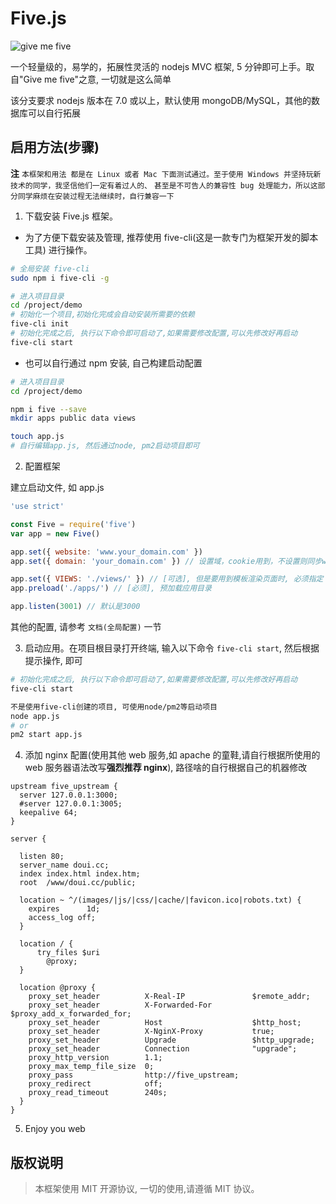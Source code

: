 # Five.js

![give me five](http://attach.cdn.doui.cc/apps/five.jpg)

一个轻量级的，易学的，拓展性灵活的 nodejs MVC 框架, 5 分钟即可上手。取自"Give me five"之意, 一切就是这么简单

该分支要求 nodejs 版本在 7.0 或以上，默认使用 mongoDB/MySQL，其他的数据库可以自行拓展

## 启用方法(步骤)

**注**
`本框架和用法 都是在 Linux 或者 Mac 下面测试通过。至于使用 Windows 并坚持玩新技术的同学，我坚信他们一定有着过人的、`
`甚至是不可告人的兼容性 bug 处理能力，所以这部分同学麻烦在安装过程无法继续时，自行兼容一下`

1.  下载安装 Five.js 框架。

  * 为了方便下载安装及管理, 推荐使用 five-cli(这是一款专门为框架开发的脚本工具) 进行操作。

```bash
# 全局安装 five-cli
sudo npm i five-cli -g

# 进入项目目录
cd /project/demo
# 初始化一个项目,初始化完成会自动安装所需要的依赖
five-cli init
# 初始化完成之后, 执行以下命令即可启动了,如果需要修改配置,可以先修改好再启动
five-cli start
```

  * 也可以自行通过 npm 安装, 自己构建启动配置

```bash
# 进入项目目录
cd /project/demo

npm i five --save
mkdir apps public data views

touch app.js
# 自行编辑app.js, 然后通过node, pm2启动项目即可

```


2.  配置框架

建立启动文件, 如 app.js

```javascript
'use strict'

const Five = require('five')
var app = new Five()

app.set({ website: 'www.your_domain.com' })
app.set({ domain: 'your_domain.com' }) // 设置域，cookie用到，不设置则同步website

app.set({ VIEWS: './views/' }) // [可选], 但是要用到模板渲染页面时, 必须指定
app.preload('./apps/') // [必须], 预加载应用目录

app.listen(3001) // 默认是3000
```

其他的配置, 请参考 `文档(全局配置)` 一节


3.  启动应用。在项目根目录打开终端, 输入以下命令 `five-cli start`, 然后根据提示操作, 即可

```bash
# 初始化完成之后, 执行以下命令即可启动了,如果需要修改配置,可以先修改好再启动
five-cli start

不是使用five-cli创建的项目, 可使用node/pm2等启动项目
node app.js
# or
pm2 start app.js
```


4.  添加 nginx 配置(使用其他 web 服务,如 apache 的童鞋,请自行根据所使用的 web 服务器语法改写**强烈推荐 nginx**), 路径啥的自行根据自己的机器修改

```nginx
upstream five_upstream {
  server 127.0.0.1:3000;
  #server 127.0.0.1:3005;
  keepalive 64;
}

server {

  listen 80;
  server_name doui.cc;
  index index.html index.htm;
  root  /www/doui.cc/public;

  location ~ ^/(images/|js/|css/|cache/|favicon.ico|robots.txt) {
    expires      1d;
    access_log off;
  }

  location / {
      try_files $uri
        @proxy;
  }

  location @proxy {
    proxy_set_header          X-Real-IP               $remote_addr;
    proxy_set_header          X-Forwarded-For         $proxy_add_x_forwarded_for;
    proxy_set_header          Host                    $http_host;
    proxy_set_header          X-NginX-Proxy           true;
    proxy_set_header          Upgrade                 $http_upgrade;
    proxy_set_header          Connection              "upgrade";
    proxy_http_version        1.1;
    proxy_max_temp_file_size  0;
    proxy_pass                http://five_upstream;
    proxy_redirect            off;
    proxy_read_timeout        240s;
  }
}
```




5.  Enjoy you web

## 版权说明

> 本框架使用 MIT 开源协议, 一切的使用,请遵循 MIT 协议。
